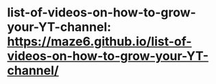 # list-of-videos-on-how-to-grow-your-YT-channel: https://maze6.github.io/list-of-videos-on-how-to-grow-your-YT-channel/

